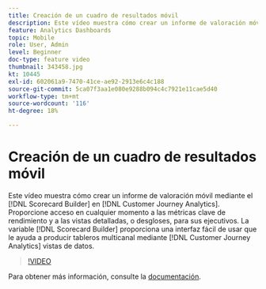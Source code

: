 ```yaml
---
title: Creación de un cuadro de resultados móvil
description: Este vídeo muestra cómo crear un informe de valoración móvil mediante el Generador de informes de valoración en Customer Journey Analytics. Proporcione acceso en cualquier momento a las métricas clave de rendimiento y a las vistas detalladas, o desgloses, para sus ejecutivos. El Generador de informes de valoración proporciona una interfaz fácil de usar que le ayuda a producir paneles de varios canales mediante las vistas de datos del Customer Journey Analytics.
feature: Analytics Dashboards
topic: Mobile
role: User, Admin
level: Beginner
doc-type: feature video
thumbnail: 343458.jpg
kt: 10445
exl-id: 602061a9-7470-41ce-ae92-2913e6c4c188
source-git-commit: 5ca07f3aa1e080e9288b094c4c7921e11cae5d40
workflow-type: tm+mt
source-wordcount: '116'
ht-degree: 18%

---
```


# Creación de un cuadro de resultados móvil

Este vídeo muestra cómo crear un informe de valoración móvil mediante el [!DNL Scorecard Builder] en [!DNL Customer Journey Analytics]. Proporcione acceso en cualquier momento a las métricas clave de rendimiento y a las vistas detalladas, o desgloses, para sus ejecutivos. La variable [!DNL Scorecard Builder] proporciona una interfaz fácil de usar que le ayuda a producir tableros multicanal mediante [!DNL Customer Journey Analytics] vistas de datos.

>[!VIDEO](https://video.tv.adobe.com/v/343458/?quality=12&learn=on)

Para obtener más información, consulte la [documentación](https://experienceleague.adobe.com/docs/analytics-platform/using/cja-dashboards/create-scorecard.html?lang=es).
